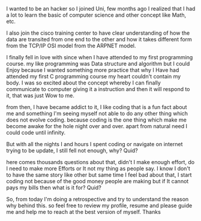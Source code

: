 I wanted to be an hacker so I joined Uni, few months ago I realized that I had a lot to learn the basic of computer science and other concept like Math, etc.

I also join the cisco training center to have clear understanding of how the data are transited from one end to the other and how it takes different form from the TCP/IP OSI model from the ARPNET model.

I finally fell in love with since when I have attended to my first programming course. my like programming was Data structure and algorithm but I could Enjoy because I wanted something more practice that why I Have had attended my first C programming course my heart couldn't contain my body. I was so excited about the concept whereby I can finally communicate to computer giving it a instruction and then it will respond to it, that was just Wow to me.

from then, I have became addict to  it, I like coding that is a fun fact about me and something I'm seeing myself not able to do any other thing which does not evolve coding. because coding is the one thing which make me become awake for the hole night over and over. apart from natural need I could code until infinity. 

But with all the nights I and hours I spent coding or navigate on internet trying to be update, I still fell not enough, why? Quid?

here comes thousands questions about that, didn't I make enough effort, do I need to make more Efforts or It not my thing as people say. I know I don't to have the same story like other but same time I feel bad about that, I start coding not because of the good money people are making but if It cannot pays my bills then what is it for? Quid?

So, from today I'm doing a retrospective and  try to understand the reason why behind this. so feel free to review my profile, resume and please guide me and help me to reach at the best version of myself. Thanks